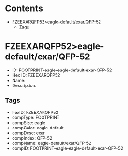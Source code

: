 



Contents
========

* [FZEEXARQFP52>eagle-default/exar/QFP-52](#fzeexarqfp52eagle-defaultexarqfp-52)
	* [Tags](#tags)

# FZEEXARQFP52>eagle-default/exar/QFP-52

- ID: FOOTPRINT-eagle-eagle-default-exar-QFP-52
- Hex ID: FZEEXARQFP52
- Name: 
- Description: 

## Tags

- hexID: FZEEXARQFP52
- oompType: FOOTPRINT
- oompSize: eagle
- oompColor: eagle-default
- oompDesc: exar
- oompIndex: QFP-52
- oompName: eagle-default/exar/QFP-52
- oompID: FOOTPRINT-eagle-eagle-default-exar-QFP-52

